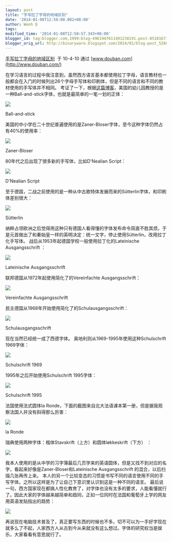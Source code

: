 ```yaml
---
layout: post
title: "手写拉丁字母的地域区别"
date: '2014-01-08T12:50:00.002+08:00'
author: Wenh Q
tags:
modified_time: '2014-01-08T12:50:57.343+08:00'
blogger_id: tag:blogger.com,1999:blog-4961947611491238191.post-8510167142192756783
blogger_orig_url: http://binaryware.blogspot.com/2014/01/blog-post_5260.html
---
```

[手写拉丁字母的地域区别](http://www.douban.com/note/66788446/)  于
10-4-10 通过 [www.douban.com](http://www.douban.com/)


在学习语言的过程中我注意到，虽然西方语言基本都使用拉丁字母，语言教材也一般都会在入门的时候列出26个字母手写体和印刷体，但是不同的语言和不同的教材使用的手写体并不相同。
考证了一下，根据[这篇博客](http://cndrnh.blogspot.com/2009/03/german-and-american-handwriting.html)，美国的幼儿园教授的是一种Ball-and-stick字体，也就是最简单的一笔一划的正体：


![](https://images-blogger-opensocial.googleusercontent.com/gadgets/proxy?url=http%3A%2F%2Ft.douban.com%2Fview%2Fnote%2Flarge%2Fpublic%2Fp66788446-4.jpg&container=blogger&gadget=a&rewriteMime=image%2F*)


Ball-and-stick


美国的中小学在二十世纪普遍使用的是Zaner-Bloser字体，至今这种字体仍然占有40%的使用率：


![](https://images-blogger-opensocial.googleusercontent.com/gadgets/proxy?url=http%3A%2F%2Ft.douban.com%2Fview%2Fnote%2Flarge%2Fpublic%2Fp66788446-3.jpg&container=blogger&gadget=a&rewriteMime=image%2F*)


Zaner-Bloser


80年代之后出现了很多新的手写体，比如D'Nealian Script：


![](https://images-blogger-opensocial.googleusercontent.com/gadgets/proxy?url=http%3A%2F%2Ft.douban.com%2Fview%2Fnote%2Flarge%2Fpublic%2Fp66788446-5.jpg&container=blogger&gadget=a&rewriteMime=image%2F*)


D'Nealian Script


至于德国，二战之前使用的是一种从中古歌特体发展而来的Sütterlin字体，和印刷体差别很大：


![](https://images-blogger-opensocial.googleusercontent.com/gadgets/proxy?url=http%3A%2F%2Ft.douban.com%2Fview%2Fnote%2Flarge%2Fpublic%2Fp66788446-6.jpg&container=blogger&gadget=a&rewriteMime=image%2F*)


Sütterlin


纳粹占领欧洲之后觉得用这种只有德国人看得懂的字体发布命令简直不胜其烦，于是元首做出了和秦始皇一样的英明决定：统一文字，停止使用Sütterlin，改用拉丁化手写体。
战后从1953年起德国学校一般使用拉丁化的Lateinische Ausgangsschrift ：


![](https://images-blogger-opensocial.googleusercontent.com/gadgets/proxy?url=http%3A%2F%2Ft.douban.com%2Fview%2Fnote%2Flarge%2Fpublic%2Fp66788446-7.jpg&container=blogger&gadget=a&rewriteMime=image%2F*)


Lateinische Ausgangsschrift


联邦德国从1972年起使用简化了的Vereinfachte Ausgangsschrift：


![](https://images-blogger-opensocial.googleusercontent.com/gadgets/proxy?url=http%3A%2F%2Ft.douban.com%2Fview%2Fnote%2Flarge%2Fpublic%2Fp66788446-8.jpg&container=blogger&gadget=a&rewriteMime=image%2F*)


Vereinfachte Ausgangsschrift


民主德国从1968年开始使用简化了的Schulausgangsschrift：


![](https://images-blogger-opensocial.googleusercontent.com/gadgets/proxy?url=http%3A%2F%2Ft.douban.com%2Fview%2Fnote%2Flarge%2Fpublic%2Fp66788446-9.jpg&container=blogger&gadget=a&rewriteMime=image%2F*)


Schulausgangsschrift


现在当然已经统一成了西德字体。 奥地利则从1969-1995年使用这种Schulschrift
1969字体：


![](https://images-blogger-opensocial.googleusercontent.com/gadgets/proxy?url=http%3A%2F%2Ft.douban.com%2Fview%2Fnote%2Flarge%2Fpublic%2Fp66788446-10.jpg&container=blogger&gadget=a&rewriteMime=image%2F*)


Schulschrift 1969


1995年之后开始使用Schulschrift 1995字体：


![](https://images-blogger-opensocial.googleusercontent.com/gadgets/proxy?url=http%3A%2F%2Ft.douban.com%2Fview%2Fnote%2Flarge%2Fpublic%2Fp66788446-11.jpg&container=blogger&gadget=a&rewriteMime=image%2F*)


Schulschrift 1995


法国使用法式圆体la
Ronde，下面的截图来自北大法语课本第一册，但是据我观察法国人并没有斜得那么厉害：


![](https://images-blogger-opensocial.googleusercontent.com/gadgets/proxy?url=http%3A%2F%2Ft.douban.com%2Fview%2Fnote%2Flarge%2Fpublic%2Fp66788446-12.jpg&container=blogger&gadget=a&rewriteMime=image%2F*)


la Ronde


瑞典使用两种字体：楷体Stavskrift（上方）和圆体løkkeskrift（下方） ：


![](https://images-blogger-opensocial.googleusercontent.com/gadgets/proxy?url=http%3A%2F%2Ft.douban.com%2Fview%2Fnote%2Flarge%2Fpublic%2Fp66788446-13.jpg&container=blogger&gadget=a&rewriteMime=image%2F*)



我本人使用的是从中学的习字簿最后几页学来的英语圆体，但是又找不到对应的名字，看起来好像是Zaner-Bloser和Lateinische
Ausgangsschrift 的混合，以后扫描几张再传上来。
本人的另一个比较变态的习惯是书写不同的语言使用不同的手写字体。之所以这样是为了让自己下意识里认识到这是一种不同的语言。
最后说一句，西方国家现在都搞人性化教育了，对字体也没有太多的要求，人能看懂就行了。因此大家的字体越来越简单和趋同，正如一位同时在法国和葡萄牙上学的网友用英语发贴指出的趋势：


![](https://images-blogger-opensocial.googleusercontent.com/gadgets/proxy?url=http%3A%2F%2Ft.douban.com%2Fview%2Fnote%2Flarge%2Fpublic%2Fp66788446-14.jpg&container=blogger&gadget=a&rewriteMime=image%2F*)



再说现在电脑技术普及了，真正要写东西的时候也不多。切不可以为一手好字现在就多么了不起，人家西方人从古到今从来就没有这么想过。字体的研究权当是娱乐，大家看看有意思就行了。
